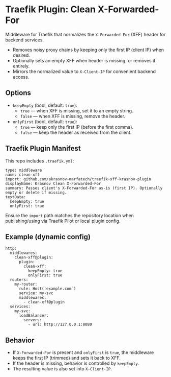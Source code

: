 # Traefik Plugin: Clean X-Forwarded-For

Middleware for Traefik that normalizes the `X-Forwarded-For` (XFF) header for backend services.

- Removes noisy proxy chains by keeping only the first IP (client IP) when desired.
- Optionally sets an empty XFF when header is missing, or removes it entirely.
- Mirrors the normalized value to `X-Client-IP` for convenient backend access.

## Options

- `keepEmpty` (bool, default: `true`):
  - `true` — when XFF is missing, set it to an empty string.
  - `false` — when XFF is missing, remove the header.
- `onlyFirst` (bool, default: `true`):
  - `true` — keep only the first IP (before the first comma).
  - `false` — keep the header as received from the client.

## Traefik Plugin Manifest

This repo includes `.traefik.yml`:

```
type: middleware
name: clean-xff
import: github.com/akrasnov-marfatech/traefik-xff-krasnov-plugin
displayName: Krasnov Clean X-Forwarded-For
summary: Passes client's X-Forwarded-For as-is (first IP). Optionally empty or delete if missing.
testData:
  keepEmpty: true
  onlyFirst: true
```

Ensure the `import` path matches the repository location when publishing/using via Traefik Pilot or local plugin config.

## Example (dynamic config)

```
http:
  middlewares:
    clean-xff@plugin:
      plugin:
        clean-xff:
          keepEmpty: true
          onlyFirst: true
  routers:
    my-router:
      rule: Host(`example.com`)
      service: my-svc
      middlewares:
        - clean-xff@plugin
  services:
    my-svc:
      loadBalancer:
        servers:
          - url: http://127.0.0.1:8080
```

## Behavior

- If `X-Forwarded-For` is present and `onlyFirst` is `true`, the middleware keeps the first IP (trimmed) and sets it back to XFF.
- If the header is missing, behavior is controlled by `keepEmpty`.
- The resulting value is also set into `X-Client-IP`.

